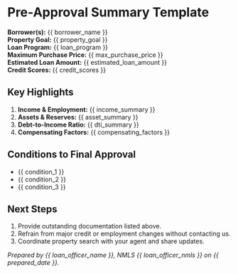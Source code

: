 <!-- Powered by BMAD™ Core -->

# Pre-Approval Summary Template

**Borrower(s):** {{ borrower_name }}  
**Property Goal:** {{ property_goal }}  
**Loan Program:** {{ loan_program }}  
**Maximum Purchase Price:** {{ max_purchase_price }}  
**Estimated Loan Amount:** {{ estimated_loan_amount }}  
**Credit Scores:** {{ credit_scores }}

## Key Highlights

1. **Income & Employment:** {{ income_summary }}
2. **Assets & Reserves:** {{ asset_summary }}
3. **Debt-to-Income Ratio:** {{ dti_summary }}
4. **Compensating Factors:** {{ compensating_factors }}

## Conditions to Final Approval

- {{ condition_1 }}
- {{ condition_2 }}
- {{ condition_3 }}

## Next Steps

1. Provide outstanding documentation listed above.
2. Refrain from major credit or employment changes without contacting us.
3. Coordinate property search with your agent and share updates.

_Prepared by {{ loan_officer_name }}, NMLS {{ loan_officer_nmls }} on {{ prepared_date }}._
